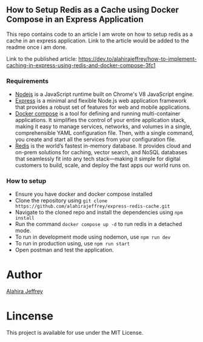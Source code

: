 ## How to Setup Redis as a Cache using Docker Compose in an Express Application

This repo contains code to an article I am wrote on how to setup redis as a cache in an express application. Link to the article would be added to the readme once i am done.

Link to the published article: https://dev.to/alahirajeffrey/how-to-implement-caching-in-express-using-redis-and-docker-compose-3fc1

### Requirements

  - [Nodejs](https://nodejs.org/en/) is a JavaScript runtime built on Chrome's V8 JavaScript engine.
  - [Express](https://expressjs.com/) is a minimal and flexible Node.js web application framework that provides a robust set of features for web and mobile applications.
  - [Docker compose](https://docs.docker.com/compose/) is a tool for defining and running multi-container applications. It simplifies the control of your entire application stack, making it easy to manage services, networks, and volumes in a single, comprehensible YAML configuration file. Then, with a single command, you create and start all the services from your configuration file.
- [Redis](https://redis.io/) is the world’s fastest in-memory database. It provides cloud and on-prem solutions for caching, vector search, and NoSQL databases that seamlessly fit into any tech stack—making it simple for digital customers to build, scale, and deploy the fast apps our world runs on.

### How to setup

- Ensure you have docker and docker compose installed
- Clone the repository using `git clone https://github.com/alahirajeffrey/express-redis-cache.git`
- Navigate to the cloned repo and install the dependencies using `npm install`
- Run the command `docker compose up -d` to run redis in a detached mode.
- To run in development mode using nodemon, use `npm run dev`
- To run in production using, use `npm run start`
- Open postman and test the application. 

# Author

[Alahira Jeffrey](<(https://github.com/alahirajeffrey)>)

# Lincense

This project is available for use under the MIT License.
